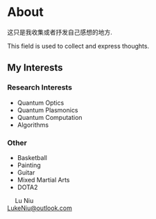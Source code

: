 # About

这只是我收集或者抒发自己感想的地方.  

This field is used to collect and express thoughts. 

## My Interests

### Research Interests

* Quantum Optics
* Quantum Plasmonics
* Quantum Computation
* Algorithms

### Other

* Basketball
* Painting
* Guitar
* Mixed Martial Arts
* DOTA2

&emsp; Lu Niu  
LukeNiu@outlook.com
